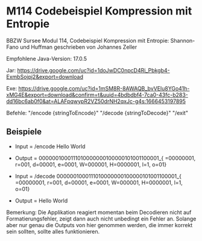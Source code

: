 # M114 Codebeispiel Kompression mit Entropie

BBZW Sursee Modul 114, Codebeispiel Kompression mit Entropie: Shannon-Fano und Huffman
geschrieben von Johannes Zeller

Empfohlene Java-Version: 17.0.5

Jar: https://drive.google.com/uc?id=1doJwDC0npcD4Ri_Pbkgb4-ExmbSojpj2&export=download

Exe: https://drive.google.com/uc?id=1mSM8R-8AWAQB_bvVElu8YGo41h-xMG4E&export=download&confirm=t&uuid=4bdbdbf4-7ca0-43fc-b283-dd16bc6ab0f0&at=ALAFpqwypR2VZ50drNH2qxJc-g4s:1666453197895

Befehle:
"/encode {stringToEncode}"
"/decode {stringToDecode}"
"/exit"

## Beispiele
- Input = /encode Hello World
- Output = 0000001000111010000000100000101001100001_{ =00000001, r=001, d=00001, e=0001, W=000001, H=0000001, l=1, o=01}

- Input = /decode 0000001000111010000000100000101001100001_{ =00000001, r=001, d=00001, e=0001, W=000001, H=0000001, l=1, o=01}
- Output = Hello World
    
Bemerkung: Die Applikation reagiert momentan beim Decodieren nicht auf Formatierungsfehler, zeigt dann auch nicht unbedingt ein Fehler an. Solange aber nur genau die Outputs von hier genommen werden, die immer korrekt sein sollten, sollte alles funktionieren.
